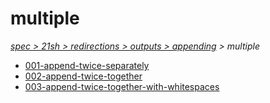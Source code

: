 # multiple

*[spec > 21sh > redirections > outputs > appending](..) > multiple*

* [001-append-twice-separately](./001-append-twice-separately)
* [002-append-twice-together](./002-append-twice-together)
* [003-append-twice-together-with-whitespaces](./003-append-twice-together-with-whitespaces)
